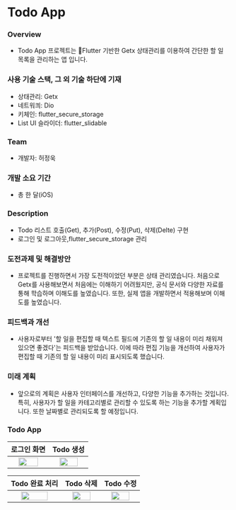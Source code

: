 # Todo App

### Overview
* Todo App 프로젝트는 Flutter 기반한 Getx 상태관리를 이용하여 간단한 할 일 목록을 관리하는 앱 입니다. 

### 사용 기술 스택, 그 외 기술 하단에 기재
* 상태관리: Getx
* 네트워킈: Dio
* 키체인: flutter_secure_storage
* List UI 슬라이더: flutter_slidable
  
### Team
- 개발자: 허정욱
  
### 개발 소요 기간
* 총 한 달(iOS)

### Description
* Todo 리스트 호출(Get), 추가(Post), 수정(Put), 삭제(Delte) 구현
* 로그인 및 로그아웃,flutter_secure_storage 관리

### 도전과제 및 해결방안
* 프로젝트를 진행하면서 가장 도전적이었던 부분은 상태 관리였습니다. 처음으로 Getx를 사용해보면서 처음에는 이해하기 어려웠지만, 공식 문서와 다양한 자료를 통해 학습하며 이해도를 높였습니다. 또한, 실제 앱을 개발하면서 적용해보며 이해도를 높였습니다.

### 피드백과 개선
* 사용자로부터 '할 일을 편집할 때 텍스트 필드에 기존의 할 일 내용이 미리 채워져 있으면 좋겠다'는 피드백을 받았습니다. 이에 따라 편집 기능을 개선하여 사용자가 편집할 때 기존의 할 일 내용이 미리 표시되도록 했습니다.

### 미래 계획
* 앞으로의 계획은 사용자 인터페이스를 개선하고, 다양한 기능을 추가하는 것입니다. 특히, 사용자가 할 일을 카테고리별로 관리할 수 있도록 하는 기능을 추가할 계획입니다. 또한 날짜별로 관리되도록 할 예정입니다.



### Todo App 

|로그인 화면|Todo 생성|
|:-:|:-:|
|<img src = "https://github.com/johnjeongukhur/first_flutter_project/assets/47841046/72898864-4bc1-4edb-a84c-be3d212f6743" width = "75%" heigth = "75%"></img><br/>|<img src = "https://github.com/johnjeongukhur/first_flutter_project/assets/47841046/3e0513f6-65d6-4511-9d86-db42c136649f" width = "75%" heigth = "75%"></img><br/>

|Todo 완료 처리|Todo 삭제|Todo 수정|
|:-:|:-:|:-:|
|<img src = "https://github.com/johnjeongukhur/first_flutter_project/assets/47841046/9165eb11-9baa-4404-83d6-6b9a920362f9" width = "75%" heigth = "75%"></img><br/>|<img src = "https://github.com/johnjeongukhur/first_flutter_project/assets/47841046/7f0972b7-c5f7-4cbc-9c5a-a55700bfa2a4" width = "75%" heigth = "75%"></img><br/>|<img src = "https://github.com/johnjeongukhur/first_flutter_project/assets/47841046/75dbf9be-3a9e-4f90-af62-edde33cae526" width = "75%" heigth = "75%"></img><br/>||
